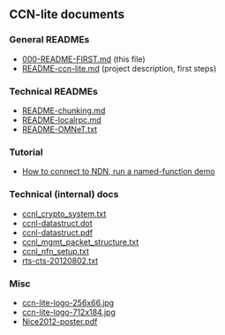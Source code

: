 ## CCN-lite documents

### General READMEs
* [000-README-FIRST.md](000-README-FIRST.md) (this file)
* [README-ccn-lite.md](README-ccn-lite.md) (project description, first steps)

### Technical READMEs
* [README-chunking.md](README-chunking.md)
* [README-localrpc.md](README-localrpc.md)
* [README-OMNeT.txt](README-OMNeT.txt)

### Tutorial
* [How to connect to NDN, run a named-function demo](tutorial/tutorial.md)

### Technical (internal) docs
* [ccnl_crypto_system.txt](ccnl_crypto_system.txt)
* [ccnl-datastruct.dot](ccnl-datastruct.dot)
* [ccnl-datastruct.pdf](ccnl-datastruct.pdf)
* [ccnl_mgmt_packet_structure.txt](ccnl_mgmt_packet_structure.txt)
* [ccnl_nfn_setup.txt](ccnl_nfn_setup.txt)
* [rts-cts-20120802.txt](rts-cts-20120802.txt)

### Misc
* [ccn-lite-logo-256x66.jpg](ccn-lite-logo-256x66.jpg)
* [ccn-lite-logo-712x184.jpg](ccn-lite-logo-712x184.jpg)
* [Nice2012-poster.pdf](Nice2012-poster.pdf)
